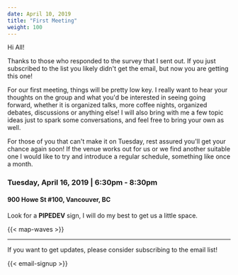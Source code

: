 ```yaml
---
date: April 10, 2019
title: "First Meeting"
weight: 100
---
```


Hi All!

Thanks to those who responded to the survey that I sent out. If you just subscribed to the list you likely didn't get the email, but now you are getting this one!

For our first meeting, things will be pretty low key. I really want to hear your thoughts on the group and what you'd be interested in seeing going forward, whether it is organized talks, more coffee nights, organized debates, discussions or anything else! I will also bring with me a few topic ideas just to spark some conversations, and feel free to bring your own as well.

For those of you that can't make it on Tuesday, rest assured you'll get your chance again soon! If the venue works out for us or we find another suitable one I would like to try and introduce a regular schedule, something like once a month.

### Tuesday, April 16, 2019 | 6:30pm - 8:30pm
#### 900 Howe St #100, Vancouver, BC
Look for a **PIPEDEV** sign, I will do my best to get us a little space.

{{< map-waves >}}

---

If you want to get updates, please consider subscribing to the email list!

{{< email-signup >}}
